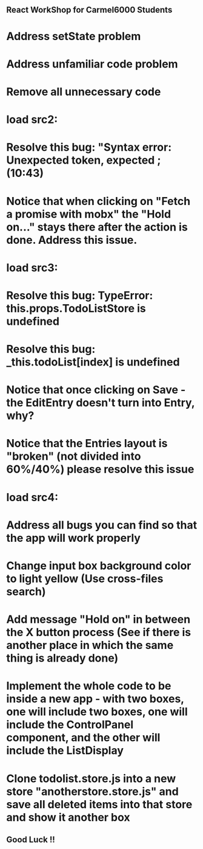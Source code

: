 ## React WorkShop for Carmel6000 Students

# Address setState problem
# Address unfamiliar code problem
# Remove all unnecessary code

# load src2: 

  # Resolve this bug: "Syntax error: Unexpected token, expected ; (10:43)
  # Notice that when clicking on "Fetch a promise with mobx" the "Hold on..." stays there after the action is done. Address this issue.

# load src3:
  
  # Resolve this bug: TypeError: this.props.TodoListStore is undefined
  # Resolve this bug: _this.todoList[index] is undefined
  # Notice that once clicking on Save - the EditEntry doesn't turn into Entry, why?
  # Notice that the Entries layout is "broken" (not divided into 60%/40%) please resolve this issue

# load src4:
   # Address all bugs you can find so that the app will work properly

# Change input box background color to light yellow (Use cross-files search)
# Add message "Hold on" in between the X button process (See if there is another place in which the same thing is already done)
# Implement the whole code to be inside a new app - with two boxes, one will include two boxes, one will include the ControlPanel component, and the other will include the ListDisplay
# Clone todolist.store.js into a new store "anotherstore.store.js" and save all deleted items into that store and show it another box


## Good Luck !!